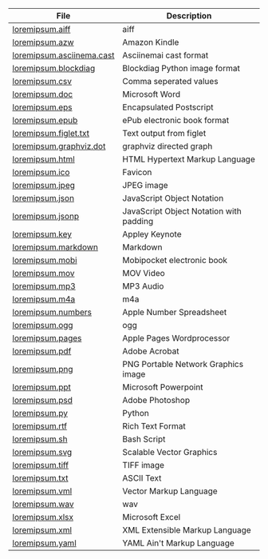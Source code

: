 | File | Description |
|------|-------------|
|[loremipsum.aiff](loremipsum.aiff)| aiff |
|[loremipsum.azw](loremipsum.azw)| Amazon Kindle |
|[loremipsum.asciinema.cast](loremipsum.asciinema.cast)| Asciinemai cast format |
|[loremipsum.blockdiag](loremipsum.blockdiag)| Blockdiag Python image format|
|[loremipsum.csv](loremipsum.csv)| Comma seperated values |
|[loremipsum.doc](loremipsum.doc)| Microsoft Word |
|[loremipsum.eps](loremipsum.eps)| Encapsulated Postscript |
|[loremipsum.epub](loremipsum.epub)| ePub electronic book format|
|[loremipsum.figlet.txt](loremipsum.figlet.txt)| Text output from figlet |
|[loremipsum.graphviz.dot](loremipsum.graphviz.dot)| graphviz directed graph |
|[loremipsum.html](loremipsum.html)| HTML Hypertext Markup Language |
|[loremipsum.ico](loremipsum.ico)| Favicon |
|[loremipsum.jpeg](loremipsum.jpeg)| JPEG image |
|[loremipsum.json](loremipsum.json)| JavaScript Object Notation|
|[loremipsum.jsonp](loremipsum.jsonp)|  JavaScript Object Notation with padding|
|[loremipsum.key](loremipsum.key)| Appley Keynote |
|[loremipsum.markdown](loremipsum.markdown)| Markdown |
|[loremipsum.mobi](loremipsum.mobi)| Mobipocket electronic book |
|[loremipsum.mov](loremipsum.mov)| MOV Video |
|[loremipsum.mp3](loremipsum.mp3)| MP3 Audio|
|[loremipsum.m4a](loremipsum.m4a)| m4a |
|[loremipsum.numbers](loremipsum.numbers)| Apple Number Spreadsheet |
|[loremipsum.ogg](loremipsum.ogg)| ogg |
|[loremipsum.pages](loremipsum.pages/)| Apple Pages Wordprocessor |
|[loremipsum.pdf](loremipsum.pdf)| Adobe Acrobat|
|[loremipsum.png](loremipsum.png)| PNG Portable Network Graphics image |
|[loremipsum.ppt](loremipsum.ppt)| Microsoft Powerpoint |
|[loremipsum.psd](loremipsum.psd)| Adobe Photoshop|
|[loremipsum.py](loremipsum.py)| Python |
|[loremipsum.rtf](loremipsum.rtf)| Rich Text Format |
|[loremipsum.sh](loremipsum.sh)| Bash Script |
|[loremipsum.svg](loremipsum.svg)| Scalable Vector Graphics|
|[loremipsum.tiff](loremipsum.tiff)| TIFF image |
|[loremipsum.txt](loremipsum.txt)| ASCII Text|
|[loremipsum.vml](loremipsum.vml)| Vector Markup Language|
|[loremipsum.wav](loremipsum.wav)| wav |
|[loremipsum.xlsx](loremipsum.xlsx)| Microsoft Excel |
|[loremipsum.xml](loremipsum.xml)| XML Extensible Markup Language |
|[loremipsum.yaml](loremipsum.yaml)| YAML Ain't Markup Language |
